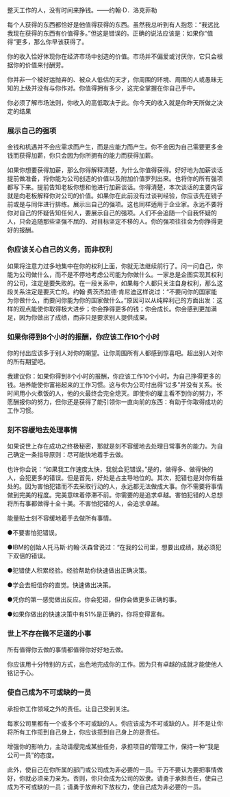 整天工作的人，没有时间来挣钱。——约翰·D．洛克菲勒

每个人获得的东西都恰好是他值得获得的东西。虽然我总听到有人抱怨：“我远比我现在获得的东西有价值得多。”但这是错误的。正确的说法应该是：如果你“值得”更多，那么你早该获得了。

你的收入恰好体现你在经济市场中创造的价值。市场并不偏爱或讨厌你，它只会根据你的价值来付酬劳。

你并非一个被好运抛弃的、被众人低估的天才，你周围的环境、周围的人或愚昧无知的上级并没有与你作对。你值得拥有多少，这完全掌握在你自己手中。

你必须了解市场法则，你收入的高低取决于此。你今天的收入就是你昨天所做之决定的结果

### 展示自己的强项

金钱和机遇并不会应需求而产生，而是应能力而产生。你不会因为自己需要更多金钱而获得加薪，你只会因为你所拥有的能力而获得加薪。

如果你想要获得加薪，那么你得解释清楚，为什么你值得获得。好好地为加薪谈话提前做准备，将你能为公司创造的价值以及附加价值罗列出来。也将你的所有强项都写下来。提前告知老板你想和他进行加薪谈话。你得清楚，本次谈话的主要内容就是向老板解释你对公司的价值。如果你在此前没有过谈判经验，你应该先在镜子前或是与同伴进行排练。展示出自己的强项。这也同样适用于企业家。永远不要将你对自己的怀疑告知任何人，要展示自己的强项。人们不会追随一个自我怀疑的人，只会追随那些坚强不屈的、对目标坚定不移的人。你的强项往往会为你挣得更好的报酬。

### 你应该关心自己的义务，而非权利

如果将注意力过多地集中在你的权利上面，你就无法继续前行了。问一问自己，你能为公司做什么，而不是不停地考虑公司能为你做什么。一家总是企图实现其权利的公司，注定是要失败的。在一段关系中，如果每个人都只关注自身权利，那么这段关系注定是要灭亡的。约翰·费茨杰拉德·肯尼迪这样说过：“不要问你的国家能为你做什么，而要问你能为你的国家做什么。”原因可以从纯粹利己的方面出发：这样的观点能使你取得极大进步；你会挣得更多的钱；你会成长。你会感到更加满足，因为你做出了成绩，而非只是要求别人提供成果。

### 如果你得到8个小时的报酬，你应该工作10个小时

你的付出应该多于别人对你的期望。让你周围所有人都感到惊喜吧。超出别人对你的所有期望吧。

我建议你：如果你得到8个小时的报酬，你应该工作10个小时。为自己挣得更多的钱。培养能使你富裕起来的工作习惯。这与你为公司付出得“过多”并没有关系。长时间用小火煮饭的人，他的火最终会完全熄灭。即使你的雇主看不到你的努力，不愿酬报你的努力，但你还是获得了能引领你一直向前的东西：有助于你取得成功的工作习惯。

### 刻不容缓地去处理事情

如果说世上存在成功之终极秘密，那就是刻不容缓地去处理日常事务的能力。为自己确定一条指导原则：尽可能快地着手去做。

也许你会说：“如果我工作速度太快，我就会犯错误。”是的，做得多、做得快的人，会犯更多的错误。但是首先，好处是占主导地位的。其次，犯错也是对你有益处的。因为害怕犯错而不去采取行动的人，永远都无法做成大事。你不需要将事情做到完美的程度。完美意味着停滞不前。你需要的是追求卓越。害怕犯错的人总想将所有事都做得十全十美。不害怕犯错的人，会追求卓越。

能量贴士刻不容缓地着手去做所有事情。

●不要害怕犯错误。

●IBM的创始人托马斯·约翰·沃森曾说过：“在我的公司里，想要出成绩，就必须犯下双倍的错误。

●犯错使人积累经验。经验帮助你快速做出正确决策。

●学会去相信你的直觉。快速做出决策。

●凭你的第一感觉做出反应。你会犯错，但你会做更多正确的事。

●如果你做出的快速决策中有51%是正确的，你将变得富有。

### 世上不存在微不足道的小事

所有值得你去做的事情都值得你好好地去做。

你应该用十分特别的方式，出色地完成你的工作。因为只有卓越的成就才能使他人铭记于心。

### 使自己成为不可或缺的一员

承担你工作领域之外的责任。让自己受到关注。

每家公司里都有一个或多个不可或缺的人。你应该成为不可或缺的人。并不是让你将所有工作揽到自己身上，你应该揽到自己身上的是责任。

增强你的影响力，主动请缨完成某些任务，承担项目的管理工作，保持一种“我是公司一员”的态度。

此外，使自己在你所属的部门或公司成为非必要的一员。千万不要认为要把事情做好，你就必须亲力亲为。否则，你只会成为公司的奴隶。请勇于承担责任，使自己成为不可或缺的一员；请勇于放弃和下放权力，使自己成为非必要的一员。




